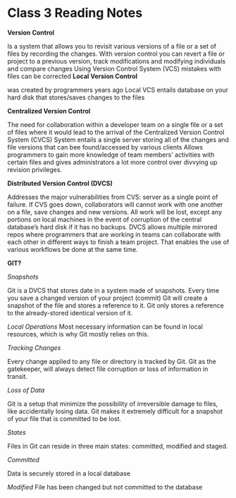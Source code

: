 # Class 3 Reading Notes

**Version Control** 

Is a system that allows you to revisit various versions of a file or a set of files by recording the changes. 
With version control you can revert a file or project to a previous version, track modifications and modifying individuals and compare changes
Using Version Control System (VCS) mistakes with files can be corrected
**Local Version Control** 

was created by programmers years ago
Local VCS entails database on your hard disk that stores/saves changes to the files

**Centralized Version Control**

The need for collaboration within a developer team on a single file or a set of files where it would lead to the arrival of the Centralized Version Control System (CVCS)
System entails a single server storing all of the changes and file versions that can bee found/accessed by various clients 
Allows programmers to gain more knowledge of team members’ activities with certain files and gives administrators a lot more control over divvying up revision privileges.

**Distributed Version Control (DVCS)**

Addresses the major vulnerabilities from CVS: server as a single point of failure.
If CVS goes down, collaborators will cannot work with one another on a file, save changes and new versions.
All work will be lost, except any portions on local machines in the event of corruption of the central database’s hard disk if it has no backups.
DVCS allows multiple mirrored repos where programmers that are working in teams can collaborate with each other in different ways to finish a team project. That enables the use of various workflows be done at the same time.

**GIT?**

*Snapshots*

Git is a DVCS that stores date in a system made of snapshots. Every time you save a changed version of your project (commit) Git will create a snapshot of the file and stores a reference to it. 
Git only stores a reference to the already-stored identical version of it.

*Local Operations*
Most necessary information can be found in local resources, which is why Git mostly relies on this. 

*Tracking Changes*

Every change applied to any file or directory is tracked by Git. Git as the gatekeeper, will always detect file corruption or loss of information in transit.

*Loss of Data*

Git is a setup that minimize the possibility of irreversible damage to files, like accidentally losing data. Git makes it extremely difficult for a snapshot of your file that is committed to be lost. 

*States*

Files in Git can reside in three main states: committed, modified and staged.

*Committed*

Data is securely stored in a local database

*Modified*
File has been changed but not committed to the database
